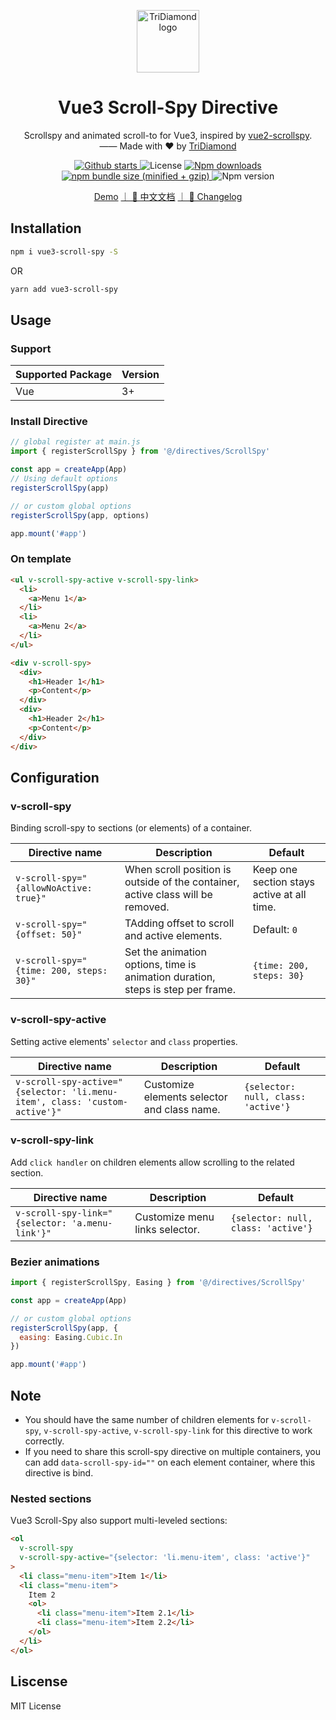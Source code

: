<p align="center"><a href="https://tridiamond.tech" target="_blank" rel="noopener noreferrer"><img width="100" src="https://img-blog.csdnimg.cn/20200930013332450.png" alt="TriDiamond logo"></a></p>

<h1 align="center">Vue3 Scroll-Spy Directive</h1>

<div align="center">
  <p>Scrollspy and animated scroll-to for Vue3, inspired by <a href="https://github.com/ibufu/vue2-scrollspy">vue2-scrollspy</a>. <br>
  —— Made with ❤️ by <a href="https://github.com/TriDiamond">TriDiamond</a></p>

  <p align="center">
    <a href="https://github.com/TriDiamond/vue3-scroll-spy/stargazers">
      <img src="https://img.shields.io/github/stars/TriDiamond/vue3-scroll-spy.svg" alt="Github starts">
    </a>
    <a>
      <img src="https://img.shields.io/github/license/TriDiamond/vue3-scroll-spy.svg" alt="License">
    </a>
    <a href="https://www.npmjs.com/package/vue3-scroll-spy">
      <img src="https://img.shields.io/npm/dt/vue3-scroll-spy.svg" alt="Npm downloads">
    </a>
    <a href="https://www.npmjs.com/package/vue3-scroll-spy">
      <img src="https://img.shields.io/bundlephobia/minzip/vue3-scroll-spy.svg" alt="npm bundle size (minified + gzip)">
    </a>
    <a>
      <img src="https://img.shields.io/npm/v/vue3-scroll-spy.svg" alt="Npm version">
    </a>
  </p>

[Demo](https://tridiamond.github.io/vue3-scroll-spy/)
[｜ 📙 中文文档](https://github.com/TriDiamond/vue3-scroll-spy/blob/master/README_CN.md)
[｜ 📙 Changelog](https://github.com/TriDiamond/vue3-scroll-spy/blob/master/CHANGELOG.md)

</div>

## Installation

```bash
npm i vue3-scroll-spy -S
```

OR

```bash
yarn add vue3-scroll-spy
```

## Usage

### Support

| Supported Package | Version |
| ----------------- | ------- |
| Vue               | 3+      |

### Install Directive

```javascript
// global register at main.js
import { registerScrollSpy } from '@/directives/ScrollSpy'

const app = createApp(App)
// Using default options
registerScrollSpy(app)

// or custom global options
registerScrollSpy(app, options)

app.mount('#app')
```

### On template

```html
<ul v-scroll-spy-active v-scroll-spy-link>
  <li>
    <a>Menu 1</a>
  </li>
  <li>
    <a>Menu 2</a>
  </li>
</ul>

<div v-scroll-spy>
  <div>
    <h1>Header 1</h1>
    <p>Content</p>
  </div>
  <div>
    <h1>Header 2</h1>
    <p>Content</p>
  </div>
</div>
```

## Configuration

### v-scroll-spy

Binding scroll-spy to sections (or elements) of a container.

| Directive name                          | Description                                                                     | Default                                    |
| --------------------------------------- | ------------------------------------------------------------------------------- | ------------------------------------------ |
| `v-scroll-spy="{allowNoActive: true}"`  | When scroll position is outside of the container, active class will be removed. | Keep one section stays active at all time. |
| `v-scroll-spy="{offset: 50}"`           | TAdding offset to scroll and active elements.                                   | Default: `0`                               |
| `v-scroll-spy="{time: 200, steps: 30}"` | Set the animation options, time is animation duration, steps is step per frame. | `{time: 200, steps: 30}`                   |

### v-scroll-spy-active

Setting active elements' `selector` and `class` properties.

| Directive name                                                             | Description                                 | Default                             |
| -------------------------------------------------------------------------- | ------------------------------------------- | ----------------------------------- |
| `v-scroll-spy-active="{selector: 'li.menu-item', class: 'custom-active'}"` | Customize elements selector and class name. | `{selector: null, class: 'active'}` |

### v-scroll-spy-link

Add `click handler` on children elements allow scrolling to the related section.

| Directive name                                  | Description                    | Default                             |
| ----------------------------------------------- | ------------------------------ | ----------------------------------- |
| `v-scroll-spy-link="{selector: 'a.menu-link'}"` | Customize menu links selector. | `{selector: null, class: 'active'}` |

### Bezier animations

```javascript
import { registerScrollSpy, Easing } from '@/directives/ScrollSpy'

const app = createApp(App)

// or custom global options
registerScrollSpy(app, {
  easing: Easing.Cubic.In
})

app.mount('#app')
```

## Note

- You should have the same number of children elements for `v-scroll-spy`, `v-scroll-spy-active`, `v-scroll-spy-link` for this directive to work correctly.
- If you need to share this scroll-spy directive on multiple containers, you can add `data-scroll-spy-id=""` on each element container, where this directive is bind.

### Nested sections

Vue3 Scroll-Spy also support multi-leveled sections:

```html
<ol
  v-scroll-spy
  v-scroll-spy-active="{selector: 'li.menu-item', class: 'active'}"
>
  <li class="menu-item">Item 1</li>
  <li class="menu-item">
    Item 2
    <ol>
      <li class="menu-item">Item 2.1</li>
      <li class="menu-item">Item 2.2</li>
    </ol>
  </li>
</ol>
```

## Liscense

MIT License
